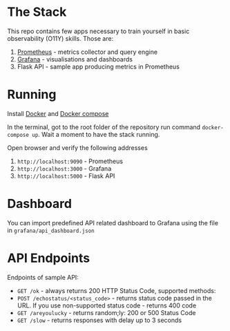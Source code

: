 # The Stack
This repo contains few apps necessary to train yourself in basic observability (O11Y) skills. Those are:
1. [Prometheus](https://prometheus.io/) - metrics collector and query engine
2. [Grafana]() - visualisations and dashboards
3. Flask API - sample app producing metrics in Prometheus

# Running
Install [Docker](https://docs.docker.com/get-docker/) and [Docker compose](https://docs.docker.com/compose/install/)

In the terminal, got to the root folder of the repository run command `docker-compose up`. Wait a moment to have the stack running. 

Open browser and verify the following addresses
1. `http://localhost:9090` - Prometheus
1. `http://localhost:3000` - Grafana
3. `http://localhost:5000` - Flask API

# Dashboard
You can import predefined API related dashboard to Grafana using the file in `grafana/api_dashboard.json`

# API Endpoints
Endpoints of sample API:
- `GET /ok` - always returns 200 HTTP Status Code, supported methods: 
- `POST /echostatus/<status_code>` - returns status code passed in the URL. If you use non-supported status code - returns 400 code
- `GET /areyoulucky` - returns random;ly: 200 or 500 Status Code
- `GET /slow` - returns responses with delay up to 3 seconds
